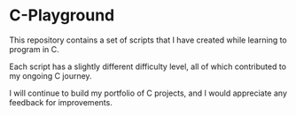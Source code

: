 # C-Playground


This repository contains a set of scripts that I have created while learning to program in C. 

Each script has a slightly different difficulty level, all of which contributed to my ongoing C journey.

I will continue to build my portfolio of C projects, and I would appreciate any feedback for improvements.  

